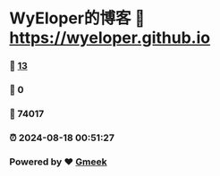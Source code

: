 # WyEloper的博客 :link: https://wyeloper.github.io 
### :page_facing_up: [13](https://wyeloper.github.io/tag.html) 
### :speech_balloon: 0 
### :hibiscus: 74017 
### :alarm_clock: 2024-08-18 00:51:27 
### Powered by :heart: [Gmeek](https://github.com/Meekdai/Gmeek)
